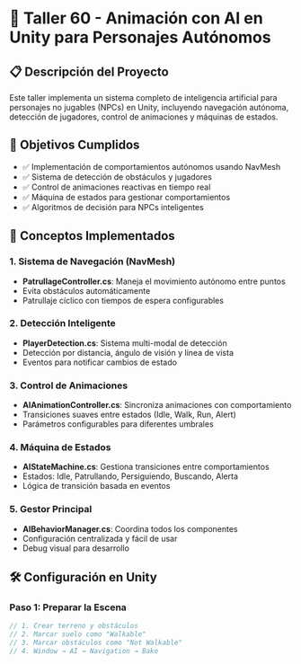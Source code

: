 # 🤖 Taller 60 - Animación con AI en Unity para Personajes Autónomos

## 📋 Descripción del Proyecto

Este taller implementa un sistema completo de inteligencia artificial para personajes no jugables (NPCs) en Unity, incluyendo navegación autónoma, detección de jugadores, control de animaciones y máquinas de estados.

## 🎯 Objetivos Cumplidos

- ✅ Implementación de comportamientos autónomos usando NavMesh
- ✅ Sistema de detección de obstáculos y jugadores
- ✅ Control de animaciones reactivas en tiempo real
- ✅ Máquina de estados para gestionar comportamientos
- ✅ Algoritmos de decisión para NPCs inteligentes

## 🧠 Conceptos Implementados

### 1. Sistema de Navegación (NavMesh)
- **PatrullageController.cs**: Maneja el movimiento autónomo entre puntos
- Evita obstáculos automáticamente
- Patrullaje cíclico con tiempos de espera configurables

### 2. Detección Inteligente
- **PlayerDetection.cs**: Sistema multi-modal de detección
- Detección por distancia, ángulo de visión y línea de vista
- Eventos para notificar cambios de estado

### 3. Control de Animaciones
- **AIAnimationController.cs**: Sincroniza animaciones con comportamiento
- Transiciones suaves entre estados (Idle, Walk, Run, Alert)
- Parámetros configurables para diferentes umbrales

### 4. Máquina de Estados
- **AIStateMachine.cs**: Gestiona transiciones entre comportamientos
- Estados: Idle, Patrullando, Persiguiendo, Buscando, Alerta
- Lógica de transición basada en eventos

### 5. Gestor Principal
- **AIBehaviorManager.cs**: Coordina todos los componentes
- Configuración centralizada y fácil de usar
- Debug visual para desarrollo

## 🛠️ Configuración en Unity

### Paso 1: Preparar la Escena
```csharp
// 1. Crear terreno y obstáculos
// 2. Marcar suelo como "Walkable" 
// 3. Marcar obstáculos como "Not Walkable"
// 4. Window → AI → Navigation → Bake
